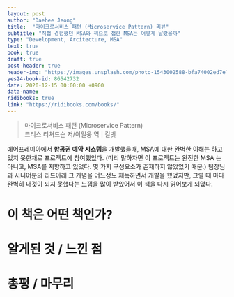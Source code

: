 ```yaml
---
layout: post
author: "Daehee Jeong"
title:  "마이크로서비스 패턴 (Microservice Pattern) 리뷰"
subtitle: "직접 경험했던 MSA와 책으로 접한 MSA는 어떻게 달랐을까"
type: "Development, Arcitecture, MSA"
text: true
book: true
draft: true
post-header: true
header-img: "https://images.unsplash.com/photo-1543002588-bfa74002ed7e?ixlib=rb-1.2.1&ixid=eyJhcHBfaWQiOjEyMDd9&auto=format&fit=crop&w=2730&q=80"
yes24-book-id: 86542732
date: 2020-12-15 00:00:00 +0900
data-name: 
ridibooks: true
link: "https://ridibooks.com/books/"
---
```


> 마이크로서비스 패턴 (Microservice Pattern)  
크리스 리처드슨 저/이일웅 역 | 길벗


에어프레미아에서 **항공권 예약 시스템**을 개발했을때, MSA에 대한 완벽한 이해는 하고 있지 못한채로 프로젝트에 참여했었다. (미리 말하자면 이 프로젝트는 완전한 MSA 는 아니고, MSA를 지향하고 있었다. 몇 가지 구성요소가 존재하지 않았었기 때문.) 팀장님과 시니어분의 리드아래 그 개념을 어느정도 체득하면서 개발을 했었지만, 그럴 때 마다 완벽히 내것이 되지 못했다는 느낌을 많이 받았어서 이 책을 다시 읽어보게 되었다.


# 이 책은 어떤 책인가?

# 알게된 것 / 느낀 점

# 총평 / 마무리